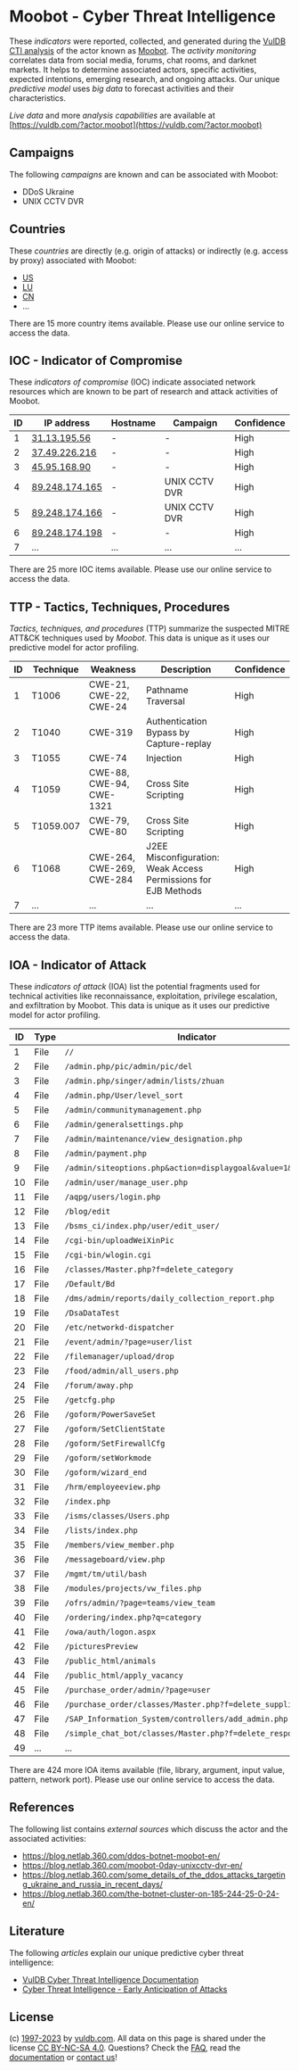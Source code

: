 # Moobot - Cyber Threat Intelligence

These _indicators_ were reported, collected, and generated during the [VulDB CTI analysis](https://vuldb.com/?kb.cti) of the actor known as [Moobot](https://vuldb.com/?actor.moobot). The _activity monitoring_ correlates data from social media, forums, chat rooms, and darknet markets. It helps to determine associated actors, specific activities, expected intentions, emerging research, and ongoing attacks. Our unique _predictive model_ uses _big data_ to forecast activities and their characteristics.

_Live data_ and more _analysis capabilities_ are available at [https://vuldb.com/?actor.moobot](https://vuldb.com/?actor.moobot)

## Campaigns

The following _campaigns_ are known and can be associated with Moobot:

* DDoS Ukraine
* UNIX CCTV DVR

## Countries

These _countries_ are directly (e.g. origin of attacks) or indirectly (e.g. access by proxy) associated with Moobot:

* [US](https://vuldb.com/?country.us)
* [LU](https://vuldb.com/?country.lu)
* [CN](https://vuldb.com/?country.cn)
* ...

There are 15 more country items available. Please use our online service to access the data.

## IOC - Indicator of Compromise

These _indicators of compromise_ (IOC) indicate associated network resources which are known to be part of research and attack activities of Moobot.

ID | IP address | Hostname | Campaign | Confidence
-- | ---------- | -------- | -------- | ----------
1 | [31.13.195.56](https://vuldb.com/?ip.31.13.195.56) | - | - | High
2 | [37.49.226.216](https://vuldb.com/?ip.37.49.226.216) | - | - | High
3 | [45.95.168.90](https://vuldb.com/?ip.45.95.168.90) | - | - | High
4 | [89.248.174.165](https://vuldb.com/?ip.89.248.174.165) | - | UNIX CCTV DVR | High
5 | [89.248.174.166](https://vuldb.com/?ip.89.248.174.166) | - | UNIX CCTV DVR | High
6 | [89.248.174.198](https://vuldb.com/?ip.89.248.174.198) | - | - | High
7 | ... | ... | ... | ...

There are 25 more IOC items available. Please use our online service to access the data.

## TTP - Tactics, Techniques, Procedures

_Tactics, techniques, and procedures_ (TTP) summarize the suspected MITRE ATT&CK techniques used by _Moobot_. This data is unique as it uses our predictive model for actor profiling.

ID | Technique | Weakness | Description | Confidence
-- | --------- | -------- | ----------- | ----------
1 | T1006 | CWE-21, CWE-22, CWE-24 | Pathname Traversal | High
2 | T1040 | CWE-319 | Authentication Bypass by Capture-replay | High
3 | T1055 | CWE-74 | Injection | High
4 | T1059 | CWE-88, CWE-94, CWE-1321 | Cross Site Scripting | High
5 | T1059.007 | CWE-79, CWE-80 | Cross Site Scripting | High
6 | T1068 | CWE-264, CWE-269, CWE-284 | J2EE Misconfiguration: Weak Access Permissions for EJB Methods | High
7 | ... | ... | ... | ...

There are 23 more TTP items available. Please use our online service to access the data.

## IOA - Indicator of Attack

These _indicators of attack_ (IOA) list the potential fragments used for technical activities like reconnaissance, exploitation, privilege escalation, and exfiltration by Moobot. This data is unique as it uses our predictive model for actor profiling.

ID | Type | Indicator | Confidence
-- | ---- | --------- | ----------
1 | File | `//` | Low
2 | File | `/admin.php/pic/admin/pic/del` | High
3 | File | `/admin.php/singer/admin/lists/zhuan` | High
4 | File | `/admin.php/User/level_sort` | High
5 | File | `/admin/communitymanagement.php` | High
6 | File | `/admin/generalsettings.php` | High
7 | File | `/admin/maintenance/view_designation.php` | High
8 | File | `/admin/payment.php` | High
9 | File | `/admin/siteoptions.php&action=displaygoal&value=1&roleid=1` | High
10 | File | `/admin/user/manage_user.php` | High
11 | File | `/aqpg/users/login.php` | High
12 | File | `/blog/edit` | Medium
13 | File | `/bsms_ci/index.php/user/edit_user/` | High
14 | File | `/cgi-bin/uploadWeiXinPic` | High
15 | File | `/cgi-bin/wlogin.cgi` | High
16 | File | `/classes/Master.php?f=delete_category` | High
17 | File | `/Default/Bd` | Medium
18 | File | `/dms/admin/reports/daily_collection_report.php` | High
19 | File | `/DsaDataTest` | Medium
20 | File | `/etc/networkd-dispatcher` | High
21 | File | `/event/admin/?page=user/list` | High
22 | File | `/filemanager/upload/drop` | High
23 | File | `/food/admin/all_users.php` | High
24 | File | `/forum/away.php` | High
25 | File | `/getcfg.php` | Medium
26 | File | `/goform/PowerSaveSet` | High
27 | File | `/goform/SetClientState` | High
28 | File | `/goform/SetFirewallCfg` | High
29 | File | `/goform/setWorkmode` | High
30 | File | `/goform/wizard_end` | High
31 | File | `/hrm/employeeview.php` | High
32 | File | `/index.php` | Medium
33 | File | `/isms/classes/Users.php` | High
34 | File | `/lists/index.php` | High
35 | File | `/members/view_member.php` | High
36 | File | `/messageboard/view.php` | High
37 | File | `/mgmt/tm/util/bash` | High
38 | File | `/modules/projects/vw_files.php` | High
39 | File | `/ofrs/admin/?page=teams/view_team` | High
40 | File | `/ordering/index.php?q=category` | High
41 | File | `/owa/auth/logon.aspx` | High
42 | File | `/picturesPreview` | High
43 | File | `/public_html/animals` | High
44 | File | `/public_html/apply_vacancy` | High
45 | File | `/purchase_order/admin/?page=user` | High
46 | File | `/purchase_order/classes/Master.php?f=delete_supplier` | High
47 | File | `/SAP_Information_System/controllers/add_admin.php` | High
48 | File | `/simple_chat_bot/classes/Master.php?f=delete_response` | High
49 | ... | ... | ...

There are 424 more IOA items available (file, library, argument, input value, pattern, network port). Please use our online service to access the data.

## References

The following list contains _external sources_ which discuss the actor and the associated activities:

* https://blog.netlab.360.com/ddos-botnet-moobot-en/
* https://blog.netlab.360.com/moobot-0day-unixcctv-dvr-en/
* https://blog.netlab.360.com/some_details_of_the_ddos_attacks_targeting_ukraine_and_russia_in_recent_days/
* https://blog.netlab.360.com/the-botnet-cluster-on-185-244-25-0-24-en/

## Literature

The following _articles_ explain our unique predictive cyber threat intelligence:

* [VulDB Cyber Threat Intelligence Documentation](https://vuldb.com/?kb.cti)
* [Cyber Threat Intelligence - Early Anticipation of Attacks](https://www.scip.ch/en/?labs.20201022)

## License

(c) [1997-2023](https://vuldb.com/?kb.changelog) by [vuldb.com](https://vuldb.com/?kb.about). All data on this page is shared under the license [CC BY-NC-SA 4.0](https://creativecommons.org/licenses/by-nc-sa/4.0/). Questions? Check the [FAQ](https://vuldb.com/?kb.faq), read the [documentation](https://vuldb.com/?kb) or [contact us](https://vuldb.com/?contact)!
